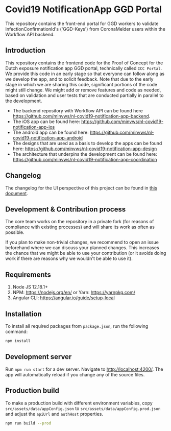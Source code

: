 # Covid19 NotificationApp GGD Portal
This repository contains the front-end portal for GGD workers to validate InfectionConfirmationId's ('GGD-Keys') from CoronaMelder users within the Workflow API backend.

## Introduction

This repository contains the frontend code for the Proof of Concept for the Dutch exposure notification app GGD portal, technically called `ICC Portal`. We provide this code in an early stage so that everyone can follow along as we develop the app, and to solicit feedback. Note that due to the early stage in which we are sharing this code, significant portions of the code might still change. We might add or remove features and code as needed, based on validation and user tests that are conducted partially in parallel to the development.

* The backend repository with Workflow API can be found here https://github.com/minvws/nl-covid19-notification-app-backend.
* The iOS app can be found here: https://github.com/minvws/nl-covid19-notification-app-ios
* The android app can be found here: https://github.com/minvws/nl-covid19-notification-app-android
* The designs that are used as a basis to develop the apps can be found here: https://github.com/minvws/nl-covid19-notification-app-design
* The architecture that underpins the development can be found here: https://github.com/minvws/nl-covid19-notification-app-coordination

## Changelog

The changelog for the UI perspective of this project can be found in [this document](https://docs.google.com/document/d/1j33k73TJ7UwTMYK3knbYEyChuPwPFHyDrPXVmyMLRCQ/edit?usp=sharing).

## Development & Contribution process

The core team works on the repository in a private fork (for reasons of compliance with existing processes) and will share its work as often as possible.

If you plan to make non-trivial changes, we recommend to open an issue beforehand where we can discuss your planned changes.
This increases the chance that we might be able to use your contribution (or it avoids doing work if there are reasons why we wouldn't be able to use it).


## Requirements
1. Node JS 12.18.1+  
1. NPM: https://nodejs.org/en/ or Yarn: https://yarnpkg.com/
1. Angular CLI: https://angular.io/guide/setup-local

## Installation

To install all required packages from `package.json`, run the following command:
```bash
npm install
```

## Development server

Run `npm run start` for a dev server. Navigate to [http://localhost:4200/](http://localhost:4200/). The app will automatically reload if you change any of the source files.

## Production build
To make a production build with different environment variables, copy `src/assets/data/appConfig.json` to `src/assets/data/appConfig.prod.json` and adjust the `apiUrl` and `authHost` properties.

```bash
npm run build --prod
```
